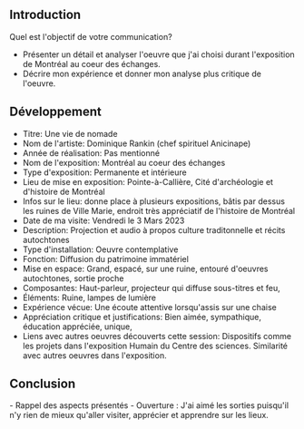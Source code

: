 <h2>Introduction</h2>
Quel est l'objectif de votre communication?

- Présenter un détail et analyser l'oeuvre que j'ai choisi durant l'exposition de Montréal au coeur des échanges.
- Décrire mon expérience et donner mon analyse plus critique de l'oeuvre. 

<h2>Développement</h2>

- Titre: Une vie de nomade
- Nom de l'artiste: Dominique Rankin (chef spirituel Anicinape)
- Année de réalisation: Pas mentionné
- Nom de l'exposition: Montréal au coeur des échanges
- Type d'exposition: Permanente et intérieure
- Lieu de mise en exposition: Pointe-à-Callière, Cité d'archéologie et d'histoire de Montréal
- Infos sur le lieu: donne place à plusieurs expositions, bâtis par dessus les ruines de Ville Marie, endroit très appréciatif de l'histoire de Montréal
- Date de ma visite: Vendredi le 3 Mars 2023
- Description: Projection et audio à propos culture traditonnelle et récits autochtones
- Type d'installation: Oeuvre contemplative
- Fonction: Diffusion du patrimoine immatériel
- Mise en espace: Grand, espacé, sur une ruine, entouré d'oeuvres autochtones, sortie proche
- Composantes: Haut-parleur, projecteur qui diffuse sous-titres et feu, 
- Éléments: Ruine, lampes de lumière
- Expérience vécue: Une écoute attentive lorsqu'assis sur une chaise
- Appréciation critique et justifications: Bien aimée, sympathique, éducation appréciée, unique, 
- Liens avec autres oeuvres découverts cette session: Dispositifs comme les projets dans l'exposition Humain du Centre des sciences. Similarité avec autres oeuvres dans l'exposition. 
 
<h2>Conclusion</h2>
- Rappel des aspects présentés
- Ouverture : J'ai aimé les sorties puisqu'il n'y rien de mieux qu'aller visiter, apprécier et apprendre sur les lieux. 
